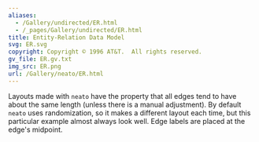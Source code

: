 ```yaml
---
aliases:
  - /Gallery/undirected/ER.html
  - /_pages/Gallery/undirected/ER.html
title: Entity-Relation Data Model
svg: ER.svg
copyright: Copyright © 1996 AT&T.  All rights reserved.
gv_file: ER.gv.txt
img_src: ER.png
url: /Gallery/neato/ER.html
---
```

Layouts made with `neato` have the property that all edges
tend to have about the same length (unless there is a manual
adjustment).  By default `neato` uses randomization, so it
makes a different layout each time, but this particular
example almost always look well.  Edge labels are placed
at the edge's midpoint.
